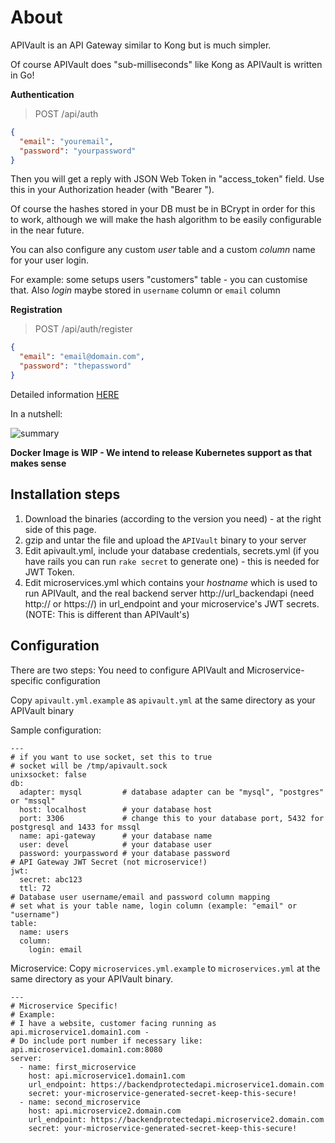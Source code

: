 # About
APIVault is an API Gateway similar to Kong but is much simpler.

Of course APIVault does "sub-milliseconds" like Kong as APIVault is written in Go!

**Authentication**

> POST /api/auth

```json
{ 
  "email": "youremail",
  "password": "yourpassword"
}
```

Then you will get a reply with JSON Web Token in "access_token" field. Use this in your Authorization header (with "Bearer ").

Of course the hashes stored in your DB must be in BCrypt in order for this to work, although we will make the hash algorithm to be easily configurable in the near future. 

You can also configure any custom *user* table and a custom *column* name for your user login.

For example: some setups users "customers" table - you can customise that. Also *login* maybe stored in `username` column or `email` column

**Registration**

> POST /api/auth/register

```json
{
  "email": "email@domain.com",
  "password": "thepassword"
}
```

Detailed information [HERE](http://unrealasia.net/index.html#2019-03-22-12)

In a nutshell:

![summary](https://raw.githubusercontent.com/muhammadn/APIVault/master/API_gateway.png)

**Docker Image is WIP - We intend to release Kubernetes support as that makes sense**

## Installation steps
1. Download the binaries (according to the version you need) - at the right side of this page.
2. gzip and untar the file and upload the `APIVault` binary to your server
3. Edit apivault.yml, include your database credentials, secrets.yml (if you have rails you can run `rake secret` to generate one) - this is needed for JWT Token.
4. Edit microservices.yml which contains your *hostname* which is used to run APIVault, and the real backend server http://url_backendapi (need http:// or https://) in url_endpoint and your microservice's JWT secrets. (NOTE: This is different than APIVault's)

## Configuration
There are two steps: You need to configure APIVault and Microservice-specific configuration

Copy `apivault.yml.example` as `apivault.yml` at the same directory as your APIVault binary

Sample configuration:

```
---
# if you want to use socket, set this to true
# socket will be /tmp/apivault.sock
unixsocket: false
db:
  adapter: mysql         # database adapter can be "mysql", "postgres" or "mssql"
  host: localhost        # your database host
  port: 3306             # change this to your database port, 5432 for postgresql and 1433 for mssql
  name: api-gateway      # your database name
  user: devel            # your database user
  password: yourpassword # your database password
# API Gateway JWT Secret (not microservice!)
jwt:
  secret: abc123
  ttl: 72
# Database user username/email and password column mapping
# set what is your table name, login column (example: "email" or "username")
table:
  name: users
  column:
    login: email
```

Microservice:
Copy `microservices.yml.example` to `microservices.yml` at the same directory as your APIVault binary.

```
---
# Microservice Specific!
# Example:
# I have a website, customer facing running as api.microservice1.domain1.com -
# Do include port number if necessary like: api.microservice1.domain1.com:8080
server:
  - name: first_microservice
    host: api.microservice1.domain1.com
    url_endpoint: https://backendprotectedapi.microservice1.domain.com
    secret: your-microservice-generated-secret-keep-this-secure!
  - name: second_microservice
    host: api.microservice2.domain.com
    url_endpoint: https://backendprotectedapi.microservice2.domain.com
    secret: your-microservice-generated-secret-keep-this-secure!
```
